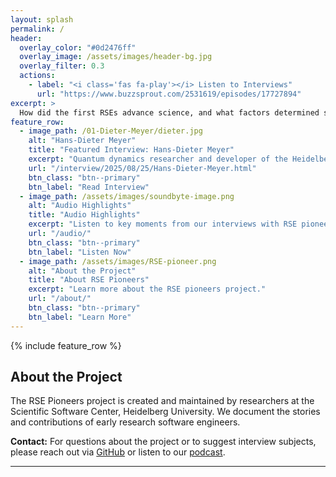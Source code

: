 ```yaml
---
layout: splash
permalink: /
header:
  overlay_color: "#0d2476ff"
  overlay_image: /assets/images/header-bg.jpg
  overlay_filter: 0.3
  actions:
    - label: "<i class='fas fa-play'></i> Listen to Interviews"
      url: "https://www.buzzsprout.com/2531619/episodes/17727894"
excerpt: >
  How did the first RSEs advance science, and what factors determined success, adoption and impact of research software? These are central questions that RSE pioneers addresses.
feature_row:
  - image_path: /01-Dieter-Meyer/dieter.jpg
    alt: "Hans-Dieter Meyer"
    title: "Featured Interview: Hans-Dieter Meyer"
    excerpt: "Quantum dynamics researcher and developer of the Heidelberg MCTDH software package."
    url: "/interview/2025/08/25/Hans-Dieter-Meyer.html"
    btn_class: "btn--primary"
    btn_label: "Read Interview"
  - image_path: /assets/images/soundbyte-image.png
    alt: "Audio Highlights"
    title: "Audio Highlights"
    excerpt: "Listen to key moments from our interviews with RSE pioneers."
    url: "/audio/"
    btn_class: "btn--primary"
    btn_label: "Listen Now"
  - image_path: /assets/images/RSE-pioneer.png
    alt: "About the Project"
    title: "About RSE Pioneers"
    excerpt: "Learn more about the RSE pioneers project."
    url: "/about/"
    btn_class: "btn--primary"
    btn_label: "Learn More"
---
```


<style>
.feature__item .archive__item-teaser {
  max-height: 200px;
  object-fit: cover;
}
.feature__item .archive__item-teaser img {
  max-height: 200px;
  width: auto;
}
.btn--primary {
  background-color: #0d2476ff !important;
  border-color: #0d2476ff !important;
  color: #fff !important;
}
.btn--primary:hover {
  background-color: #092155 !important;
  border-color: #092155 !important;
}
</style>

{% include feature_row %}

## About the Project

The RSE Pioneers project is created and maintained by researchers at the Scientific Software Center, Heidelberg University. We document the stories and contributions of early research software engineers.

**Contact:** For questions about the project or to suggest interview subjects, please reach out via [GitHub](https://github.com/iulusoy/RSE-pioneers/issues) or listen to our [podcast](https://www.buzzsprout.com/2531619).

---